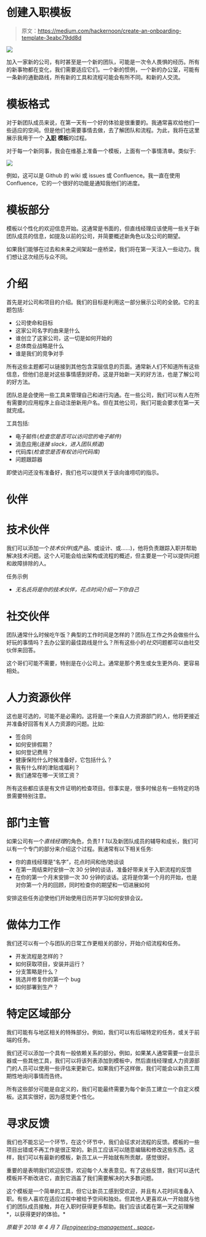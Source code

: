 # 创建入职模板

> 原文：<https://medium.com/hackernoon/create-an-onboarding-template-3eabc79dd8d>

![](img/209358f82fa388fabde24c7c8cf69c56.png)

加入一家新的公司，有时甚至是一个新的团队，可能是一次令人畏惧的经历。所有的新事物都在变化，我们需要适应它们。一个新的惯例，一个新的办公室，可能有一条新的通勤路线，所有新的工具和流程可能会有所不同。和新的人交流。

# 模板格式

对于新团队成员来说，在第一天有一个好的体验是很重要的。我通常喜欢给他们一些适应的空间。但是他们也需要事情去做，去了解团队和流程。为此，我将在这里展示我用于一个 [**入职**](https://hackernoon.com/tagged/onboarding) **模板**的过程。

对于每一个新同事，我会在维基上准备一个模板，上面有一个事情清单。类似于:

![](img/ee640afa222b48ebbbaeb44764d443a7.png)

例如，这可以是 Github 的 wiki 或 issues 或 Confluence。我一直在使用 Confluence，它的一个很好的功能是通知我他们的进度。

# 模板部分

模板以个性化的欢迎信息开始。这通常是书面的，但直线经理应该使用一些关于新团队成员的信息，如提及以前的公司，并简要概述新角色以及公司的期望。

如果我们能够在过去和未来之间架起一座桥梁，我们将在第一天注入一些动力。我们想让这次经历与众不同。

# 介绍

首先是对公司和项目的介绍。我们的目标是利用这一部分展示公司的全貌。它的主题包括:

*   公司使命和目标
*   这家公司名字的由来是什么
*   谁创立了这家公司，这一切是如何开始的
*   总体商业战略是什么
*   谁是我们的竞争对手

所有这些主题都可以链接到其他包含深层信息的页面。通常新人们不知道所有这些信息，但他们总是对这些事情感到好奇。这是开始新一天的好方法，也是了解公司的好方法。

团队总是会使用一些工具来管理自己和进行沟通。在一些公司，我们可以有人在所有需要的应用程序上自动注册新用户名。但在其他公司，我们可能会要求在第一天就完成。

工具包括:

*   电子邮件(*检查您是否可以访问您的电子邮件)*
*   消息应用(*连接 slack，进入团队频道)*
*   代码库(*检查您是否有权访问代码库)*
*   问题跟踪器

即使访问还没有准备好，我们也可以提供关于该向谁唠叨的指示。

# 伙伴

# 技术伙伴

我们可以添加一个*技术伙伴*(或产品、或设计、或……)，他将负责跟踪入职并帮助解决技术问题。这个人可能会给出架构或流程的概述，但主要是一个可以提供问题和故障排除的人。

任务示例

*   *无名氏将是你的技术伙伴，花点时间介绍一下你自己*

# 社交伙伴

团队通常什么时候吃午饭？典型的工作时间是怎样的？团队在工作之外会做些什么好玩的事情吗？去办公室的最佳路线是什么？所有这些小的*社交*问题都可以由社交伙伴来回答。

这个哥们可能不需要，特别是在小公司上。通常是那个男生或女生更外向、更容易相处。

# 人力资源伙伴

这也是可选的，可能不是必需的。这将是一个来自人力资源部门的人，他将更接近并准备好回答有关人力资源的问题。比如:

*   签合同
*   如何安排假期？
*   如何登记费用？
*   健康保险什么时候准备好，它包括什么？
*   我有什么样的津贴或福利？
*   我们通常在哪一天领工资？

所有这些都应该是有文件证明的检查项目。但事实是，很多时候总有一些特定的场景需要特别注意。

# 部门主管

如果公司有一个*直线经理*的角色，负责*1 1 1*以及新团队成员的辅导和成长，我们可以有一个专门的部分来介绍这个过程。我通常有以下相关任务:

*   你的直线经理是“名字”，花点时间和他/她谈谈
*   在第一周结束时安排一次 30 分钟的谈话，准备好带来关于入职流程的反馈
*   在你的第一个月末安排一次 30 分钟的谈话。这将是你第一个月的开始，也是对你第一个月的回顾，同时检查你的期望和一切进展如何

安排这些任务迫使他们开始使用日历并学习如何安排会议。

# 做体力工作

我们还可以有一个与团队的日常工作更相关的部分，开始介绍流程和任务。

*   开发流程是怎样的？
*   如何获取项目，安装并运行？
*   分支策略是什么？
*   挑选并修复你的第一个 bug
*   如何部署到生产？

# 特定区域部分

我们可能有与地区相关的特殊部分。例如，我们可以有后端特定的任务，或关于前端的任务。

我们还可以添加一个具有一般依赖关系的部分。例如，如果某人通常需要一台显示器或一些其他工具，我们可以将该列表添加到模板中，然后直线经理或人力资源部门的人员可以使用一些评估来更新它。如果我们不这样做，我们可能会以新员工周期性地询问事情而告终。

所有这些部分可能是自定义的，我们可能最终需要为每个新员工建立一个自定义模板。这其实很好，因为感觉更个性化。

# 寻求反馈

我们也不能忘记一个环节，在这个环节中，我们会征求对流程的反馈。模板的一些项目出错或不再工作是很正常的。新员工应该可以随意编辑和修改这些东西。这样，我们可以有最新的模板，新员工从一开始就有所贡献，感觉很好。

重要的是表明我们欢迎反馈，欢迎每个人发表意见。有了这些反馈，我们可以迭代模板并不断改进它，直到它涵盖了我们需要解决的大多数问题。

这个模板是一个简单的工具，但它让新员工感到受欢迎，并且有人花时间准备入职。有些人喜欢在适应过程中被给予空间和独处。但其他人更喜欢从一开始就与他们的团队成员接触，并在入职时获得更多帮助。我们应该试着在第一天之前理解*，以获得更好的体验。*

*原载于 2018 年 4 月 7 日*[*engineering-management . space*](https://engineering-management.space/post/onboarding-template/)*。*